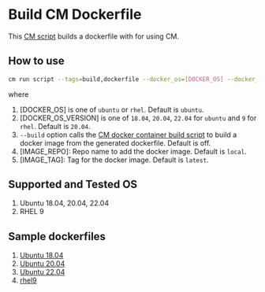 # Build CM Dockerfile
This [CM script](https://github.com/mlcommons/ck/blob/master/cm/docs/tutorial-scripts.md) builds a dockerfile with for using CM.

## How to use
```bash
cm run script --tags=build,dockerfile --docker_os=[DOCKER_OS] --docker_os_version=[DOCKER_OS_VERSION] --build --image_repo=[IMAGE_REPO] --image_tag=[IMAGE_TAG]
```
where
1. [DOCKER_OS] is one of `ubuntu` or `rhel`. Default is `ubuntu`.
2. [DOCKER_OS_VERSION] is one of `18.04`, `20.04`, `22.04` for `ubuntu` and `9` for `rhel`. Default is `20.04`.
3. `--build` option calls the [CM docker container build script](https://github.com/mlcommons/ck/blob/master/cm-mlops/script/build-docker-image) to build a docker image from the generated dockerfile. Default is off.
4. [IMAGE_REPO]: Repo name to add the docker image. Default is `local`.
5. [IMAGE_TAG]: Tag for the docker image. Default is `latest`.

## Supported and Tested OS
1. Ubuntu 18.04, 20.04, 22.04
2. RHEL 9

## Sample dockerfiles
1. [Ubuntu 18.04](dockerfiles/ubuntu_18.04.Dockerfile)
2. [Ubuntu 20.04](dockerfiles/ubuntu_20.04.Dockerfile)
1. [Ubuntu 22.04](dockerfiles/ubuntu_22.04.Dockerfile)
1. [rhel9](dockerfiles/rhel_9.Dockerfile)

